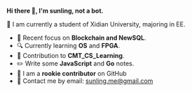 **Hi there 👋, I'm sunling, not a bot.**

:rocket: I am currently a student of Xidian University, majoring in EE.

- :triangular_flag_on_post: Recent focus on **Blockchain and NewSQL**.
- :mag: Currently learning **OS** and **FPGA**.
- :twisted_rightwards_arrows: Contribution to **CMT_CS_Learning**.
- :pencil2: Write some **JavaScript** and **Go** notes.
- :clown_face: I am a **rookie contributor** on GitHub
- 📧 Contact me by email: sunling.me@gmail.com







